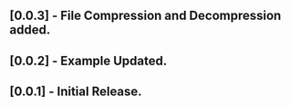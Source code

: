 ## [0.0.3] - File Compression and Decompression added.

## [0.0.2] - Example Updated.

## [0.0.1] - Initial Release.
